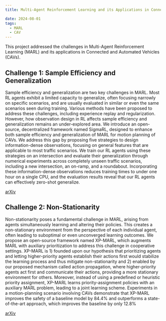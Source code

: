 ```yaml
---
title: Multi-Agent Reinforcement Learning and its Applications in Connected and Automated Vehicles

date: 2024-08-01
tags:
  - MARL
  - CAV
---
```

This project addressed the challenges in Multi-Agent Reinforcement Learning (MARL) and its applications in Connected and Automated Vehicles (CAVs).

## Challenge 1: Sample Efficiency and Generalization
Sample efficiency and generalization are two key challenges in MARL. Most RL agents exhibit a limited capacity to generalize, often focusing narrowly on specific scenarios, and are usually evaluated in similar or even the same scenarios seen during training. Various methods have been proposed to address these challenges, including experience replay and regularization. However, how observation design in RL affects sample efficiency and generalization remains an under-explored area. We introduce an open-source, decentralized framework named SigmaRL, designed to enhance both sample efficiency and generalization of MARL for motion planning of CAVs. We address this gap by proposing five strategies to design information-dense observations, focusing on general features that are applicable to most traffic scenarios. We train our RL agents using these strategies on an intersection and evaluate their generalization through numerical experiments across completely unseen traffic scenarios, including a new intersection, an on-ramp, and a roundabout. Incorporating these information-dense observations reduces training times to under one hour on a single CPU, and the evaluation results reveal that our RL agents can effectively zero-shot generalize.

<a href="https://arxiv.org/abs/2408.07644" target="_blank" rel="noopener noreferrer" class="inline-block bg-primary-600 text-white font-semibold px-4 py-2 rounded hover:bg-primary-700 transition">
  arXiv
</a>


## Challenge 2: Non-Stationarity
Non-stationarity poses a fundamental challenge in MARL, arising from agents simultaneously learning and altering their policies. This creates a non-stationary environment from the perspective of each individual agent, often leading to suboptimal or even unconverged learning outcomes. We propose an open-source framework named XP-MARL, which augments MARL with auxiliary prioritization to address this challenge in cooperative settings. XP-MARL is 1) founded upon our hypothesis that prioritizing agents and letting higher-priority agents establish their actions first would stabilize the learning process and thus mitigate non-stationarity and 2) enabled by our proposed mechanism called action propagation, where higher-priority agents act first and communicate their actions, providing a more stationary environment for others. Moreover, instead of using a predefined or heuristic priority assignment, XP-MARL learns priority-assignment policies with an auxiliary MARL problem, leading to a joint learning scheme. Experiments in a motion-planning scenario involving CAVs demonstrate that XP-MARL improves the safety of a baseline model by 84.4% and outperforms a state-of-the-art approach, which improves the baseline by only 12.8%

<a href="https://arxiv.org/abs/2409.11852" target="_blank" rel="noopener noreferrer" class="inline-block bg-primary-600 text-white font-semibold px-4 py-2 rounded hover:bg-primary-700 transition">
  arXiv
</a>
